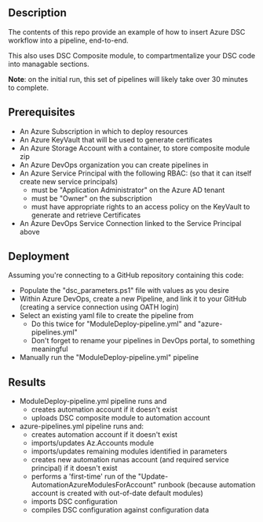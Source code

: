 ## Description
The contents of this repo provide an example of how to insert Azure DSC workflow into a pipeline, end-to-end.

This also uses DSC Composite module, to compartmentalize your DSC code into managable sections.

**Note**: on the initial run, this set of pipelines will likely take over 30 minutes to complete.

## Prerequisites
- An Azure Subscription in which to deploy resources
- An Azure KeyVault that will be used to generate certificates
- An Azure Storage Account with a container, to store composite module zip
- An Azure DevOps organization you can create pipelines in
- An Azure Service Principal with the following RBAC: (so that it can itself create new service principals)
    - must be "Application Administrator" on the Azure AD tenant
    - must be "Owner" on the subscription
    - must have appropriate rights to an access policy on the KeyVault to generate and retrieve Certificates
- An Azure DevOps Service Connection linked to the Service Principal above

## Deployment
Assuming you're connecting to a GitHub repository containing this code:
- Populate the "dsc_parameters.ps1" file with values as you desire
- Within Azure DevOps, create a new Pipeline, and link it to your GitHub (creating a service connection using OATH login)
- Select an existing yaml file to create the pipeline from
    - Do this twice for "ModuleDeploy-pipeline.yml" and "azure-pipelines.yml"
    - Don't forget to rename your pipelines in DevOps portal, to something meaningful
- Manually run the "ModuleDeploy-pipeline.yml" pipeline

## Results
- ModuleDeploy-pipeline.yml pipeline runs and
    - creates automation account if it doesn't exist
    - uploads DSC composite module to automation account
- azure-pipelines.yml pipeline runs and:
    - creates automation account if it doesn't exist
    - imports/updates Az.Accounts module
    - imports/updates remaining modules identified in parameters
    - creates new automation runas account (and required service principal) if it doesn't exist
    - performs a 'first-time' run of the "Update-AutomationAzureModulesForAccount" runbook (because automation account is created with out-of-date default modules)
    - imports DSC configuration
    - compiles DSC configuration against configuration data